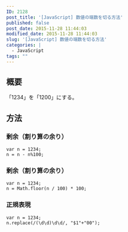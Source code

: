 ```yaml
---
ID: 2128
post_title: '[JavaScript] 数値の端数を切る方法'
published: false
post_date: 2015-11-28 11:44:03
modified_date: 2015-11-28 11:44:03
slug: '[JavaScript] 数値の端数を切る方法'
categories: |
  - JavaScript
tags: ""
---
```

<!--more-->
<h2>概要</h2>
「1234」を「1200」にする。
<h2>方法</h2>
<h3>剰余（割り算の余り）</h3>
<pre class="language-"><code>var n = 1234;
n = n - n%100;</code></pre>

<h3>剰余（割り算の余り）</h3>
<pre class="language-"><code>var n = 1234;
n = Math.floor(n / 100) * 100;</code></pre>

<h3>正規表現</h3>
<pre class="language-"><code>var n = 1234;
n.replace(/(\d\d)\d\d/, "$1"+"00");</code></pre>